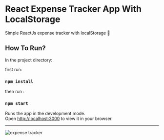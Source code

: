 # React Expense Tracker App With LocalStorage

Simple ReactJs expense tracker with localStorage 📝

## How To Run?

In the project directory:

first run:

### `npm install`

then run :

### `npm start`

Runs the app in the development mode.\
Open [http://localhost:3000](http://localhost:3000) to view it in your browser.

---

![expense tracker](../expense-tracker.png 'expense tracker')
